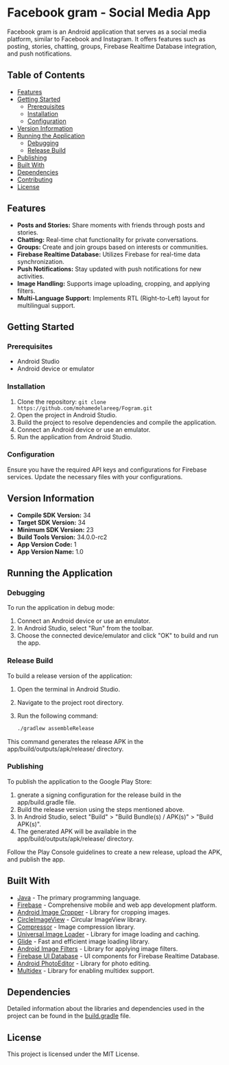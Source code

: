 # Facebook gram - Social Media App

Facebook gram is an Android application that serves as a social media platform, similar to Facebook and Instagram. It offers features such as posting, stories, chatting, groups, Firebase Realtime Database integration, and push notifications.

## Table of Contents

- [Features](#features)
- [Getting Started](#getting-started)
  - [Prerequisites](#prerequisites)
  - [Installation](#installation)
  - [Configuration](#configuration)
- [Version Information](#version-information)
- [Running the Application](#running-the-application)
  - [Debugging](#debugging)
  - [Release Build](#release-build)
- [Publishing](#publishing)
- [Built With](#built-with)
- [Dependencies](#dependencies)
- [Contributing](#contributing)
- [License](#license)

## Features

- **Posts and Stories:** Share moments with friends through posts and stories.
- **Chatting:** Real-time chat functionality for private conversations.
- **Groups:** Create and join groups based on interests or communities.
- **Firebase Realtime Database:** Utilizes Firebase for real-time data synchronization.
- **Push Notifications:** Stay updated with push notifications for new activities.
- **Image Handling:** Supports image uploading, cropping, and applying filters.
- **Multi-Language Support:** Implements RTL (Right-to-Left) layout for multilingual support.

## Getting Started

### Prerequisites

- Android Studio
- Android device or emulator

### Installation

1. Clone the repository: `git clone https://github.com/mohamedelareeg/Fogram.git`
2. Open the project in Android Studio.
3. Build the project to resolve dependencies and compile the application.
4. Connect an Android device or use an emulator.
5. Run the application from Android Studio.

### Configuration

Ensure you have the required API keys and configurations for Firebase services. Update the necessary files with your configurations.

## Version Information

- **Compile SDK Version:** 34
- **Target SDK Version:** 34
- **Minimum SDK Version:** 23
- **Build Tools Version:** 34.0.0-rc2
- **App Version Code:** 1
- **App Version Name:** 1.0


## Running the Application

### Debugging

To run the application in debug mode:

1. Connect an Android device or use an emulator.
2. In Android Studio, select "Run" from the toolbar.
3. Choose the connected device/emulator and click "OK" to build and run the app.

### Release Build

To build a release version of the application:

1. Open the terminal in Android Studio.
2. Navigate to the project root directory.
3. Run the following command:

   ```bash
   ./gradlew assembleRelease
   
This command generates the release APK in the app/build/outputs/apk/release/ directory.

### Publishing
To publish the application to the Google Play Store:

1. gnerate a signing configuration for the release build in the app/build.gradle file.
2. Build the release version using the steps mentioned above.
3. In Android Studio, select "Build" > "Build Bundle(s) / APK(s)" > "Build APK(s)".
4. The generated APK will be available in the app/build/outputs/apk/release/ directory.

Follow the Play Console guidelines to create a new release, upload the APK, and publish the app.

## Built With

- [Java](https://www.java.com/) - The primary programming language.
- [Firebase](https://firebase.google.com/) - Comprehensive mobile and web app development platform.
- [Android Image Cropper](https://github.com/ArthurHub/Android-Image-Cropper) - Library for cropping images.
- [CircleImageView](https://github.com/hdodenhof/CircleImageView) - Circular ImageView library.
- [Compressor](https://github.com/zetbaitsu/Compressor) - Image compression library.
- [Universal Image Loader](https://github.com/nostra13/Android-Universal-Image-Loader) - Library for image loading and caching.
- [Glide](https://github.com/bumptech/glide) - Fast and efficient image loading library.
- [Android Image Filters](https://github.com/androidhive/ImageFilters) - Library for applying image filters.
- [Firebase UI Database](https://github.com/firebase/FirebaseUI-Android) - UI components for Firebase Realtime Database.
- [Android PhotoEditor](https://github.com/burhanrashid52/PhotoEditor) - Library for photo editing.
- [Multidex](https://developer.android.com/studio/build/multidex) - Library for enabling multidex support.

## Dependencies

Detailed information about the libraries and dependencies used in the project can be found in the [build.gradle](build.gradle) file.



## License

This project is licensed under the MIT License.
